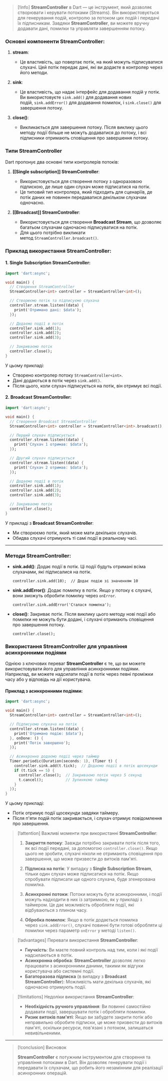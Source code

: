 > [!info]
> **StreamController** в Dart — це інструмент, який дозволяє створювати і керувати потоками (Streams). Він використовується для генерування подій, контролю за потоком цих подій і передачі їх підписникам. Завдяки **StreamController**, ви можете вручну додавати дані, помилки та управляти завершенням потоку.

### Основні компоненти **StreamController**:

1. **stream**:
    
    - Це властивість, що повертає потік, на який можуть підписуватися слухачі. Цей потік передає дані, які ви додаєте в контролер через його методи.
2. **sink**:
    
    - Це властивість, що надає інтерфейс для додавання подій у потік. Ви використовуєте `sink.add()` для додавання нових подій, `sink.addError()` для додавання помилок, і `sink.close()` для завершення потоку.
3. **close()**:
    
    - Викликається для завершення потоку. Після виклику цього методу події більше не можуть додаватися до потоку, і всі підписники отримають сповіщення про завершення потоку.

### Типи **StreamController**

Dart пропонує два основні типи контролерів потоків:

1. **[[Single subscription]] StreamController**:
    - Використовується для створення потоку з одноразовою підпискою, де лише один слухач може підписатися на потік.
    - Це типовий тип контролера, який підходить для сценаріїв, де потік даних не повинен передаватися декільком слухачам одночасно.
    
2. **[[Broadcast]] StreamController**:
    - Використовується для створення **Broadcast Stream**, що дозволяє багатьом слухачам одночасно підписуватися на потік.
    - Для цього потрібно викликати метод `StreamController.broadcast()`.

### Приклад використання **StreamController**:

#### 1. **Single Subscription StreamController**:

```dart
import 'dart:async';

void main() {
  // Створення StreamController
  StreamController<int> controller = StreamController<int>();

  // Створюємо потік та підписуємо слухача
  controller.stream.listen((data) {
    print('Отримано дані: $data');
  });

  // Додаємо події в потік
  controller.sink.add(1);
  controller.sink.add(2);
  controller.sink.add(3);

  // Закриваємо потік
  controller.close();
}
```

У цьому прикладі:

- Створено контролер потоку `StreamController<int>`.
- Дані додаються в потік через `sink.add()`.
- Після цього, коли слухач підписується на потік, він отримує всі події.

#### 2. **Broadcast StreamController**:

```dart
import 'dart:async';

void main() {
  // Створення Broadcast StreamController
  StreamController<int> controller = StreamController<int>.broadcast();

  // Перший слухач підписується
  controller.stream.listen((data) {
    print('Слухач 1 отримав: $data');
  });

  // Другий слухач підписується
  controller.stream.listen((data) {
    print('Слухач 2 отримав: $data');
  });

  // Додаємо події в потік
  controller.sink.add(1);
  controller.sink.add(2);
  controller.sink.add(3);

  // Закриваємо потік
  controller.close();
}
```

У прикладі з **Broadcast StreamController**:

- Ми створюємо потік, який може мати декількох слухачів.
- Обидва слухачі отримують ті самі події в реальному часі.


---

### Методи **StreamController**:

- **sink.add()**: Додає події в потік. Ці події будуть отримані всіма слухачами, які підписалися на потік.
    
    `controller.sink.add(10);  // Додає подію зі значенням 10`
    
- **sink.addError()**: Додає помилку в потік. Якщо у потоку є слухачі, вони зможуть обробити помилку через `onError`.
    
    `controller.sink.addError('Сталася помилка');`
    
- **close()**: Закриває потік. Після виклику цього методу нові події або помилки не можуть бути додані, і слухачі отримають сповіщення про завершення потоку.
    
    `controller.close();`
    

### Використання StreamController для управління асинхронними подіями

Однією з ключових переваг **StreamController** є те, що ви можете використовувати його для управління асинхронними подіями. Наприклад, ви можете надсилати події в потік через певні проміжки часу або у відповідь на дії користувача.

#### Приклад з асинхронними подіями:

```dart
import 'dart:async';

void main() {
  StreamController<int> controller = StreamController<int>();

  // Підписуємо слухача на потік
  controller.stream.listen((data) {
    print('Отримано подію: $data');
  }, onDone: () {
    print('Потік завершено');
  });

  // Асинхронно додаємо події через таймер
  Timer.periodic(Duration(seconds: 1), (Timer t) {
    controller.sink.add(t.tick);  // Додаємо події в потік щосекунди
    if (t.tick == 5) {
      controller.close();  // Закриваємо потік через 5 секунд
      t.cancel();          // Зупиняємо таймер
    }
  });
}
```

У цьому прикладі:

- Потік отримує події щосекунди завдяки таймеру.
- Після п'яти подій потік закривається, і слухач отримує повідомлення про завершення.

> [!attention] Важливі моменти при використанні **StreamController**:
> 
> 1. **Закриття потоку**: Завжди потрібно закривати потік після того, як всі події передані, за допомогою `controller.close()`. Якщо цього не зробити, слухачі ніколи не отримають сповіщення про завершення, що може призвести до витоків пам'яті.
>     
> 2. **Підписка на потік**: У випадку з **Single Subscription Stream**, тільки один слухач може підписатися на потік. Якщо спробувати підписати ще одного слухача, буде згенерована помилка.
>     
> 3. **Асинхронні потоки**: Потоки можуть бути асинхронними, і події можуть надходити в них із затримкою, як у прикладі з таймером. Це дає можливість обробляти події, які відбуваються з плином часу.
>     
> 4. **Обробка помилок**: Якщо в потік додається помилка через `sink.addError()`, слухачі повинні бути готові обробляти ці помилки через параметр `onError` у методі `listen()`.
>     
> 

> [!advantages] Переваги використання **StreamController**:
> 
> - **Гнучкість**: Ви маєте повний контроль над тим, коли і які події надсилаються в потік.
> - **Асинхронна обробка**: **StreamController** дозволяє легко працювати з асинхронними даними, такими як відгуки користувача або системні події.
> - **Багаторазова підписка** (в випадку з **Broadcast StreamController**): Можливість мати декілька слухачів, які одночасно отримують події.

> [!limitations] Недоліки використання **StreamController**:
> 
> - **Необхідність ручного управління**: Ви повинні самостійно додавати події, завершувати потік і обробляти помилки.
> - **Ризик витоків пам'яті**: Якщо ви забудете закрити потік або неправильно обробите підписки, це може призвести до витоків пам'яті, оскільки ресурси, пов'язані з потоком, залишаться невивільненими.

---

> [!conclusion] Висновок
> 
> **StreamController** є потужним інструментом для створення та управління потоками в Dart. Він дозволяє генерувати події і передавати їх слухачам, що робить його незамінним для реалізації асинхронних операцій.
